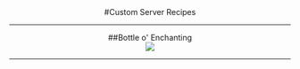 ---
---
<div style="text-align: center;" markdown="1">
#Custom Server Recipes
</div>

<hr>

<div style="text-align: center;" markdown="1">
##Bottle o' Enchanting
</div>
<center><img src="http://damnation.eu/wiki/images/0/0d/Rc_expbottle.jpg"></center>

<hr>
